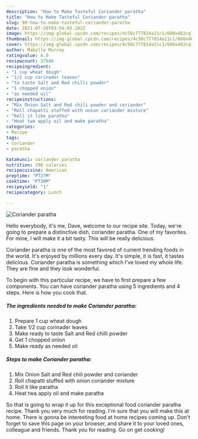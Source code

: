 ```yaml
---
description: "How to Make Tasteful Coriander paratha"
title: "How to Make Tasteful Coriander paratha"
slug: 90-how-to-make-tasteful-coriander-paratha
date: 2021-07-28T03:54:03.282Z
image: https://img-global.cpcdn.com/recipes/4c50c777814a11c1/680x482cq70/coriander-paratha-recipe-main-photo.jpg
thumbnail: https://img-global.cpcdn.com/recipes/4c50c777814a11c1/680x482cq70/coriander-paratha-recipe-main-photo.jpg
cover: https://img-global.cpcdn.com/recipes/4c50c777814a11c1/680x482cq70/coriander-paratha-recipe-main-photo.jpg
author: Mabelle Murray
ratingvalue: 4.9
reviewcount: 37646
recipeingredient:
- "1 cup wheat dough"
- "1/2 cup corinader leaves"
- "to taste Salt and Red chilli powder"
- "1 chopped onion"
- "as needed oil"
recipeinstructions:
- "Mix Onion Salt and Red chili powder and coriander"
- "Roll chapatti stuffed with onion coriander mixture"
- "Roll it like paratha"
- "Heat twa apply oil and make paratha"
categories:
- Recipe
tags:
- coriander
- paratha

katakunci: coriander paratha 
nutrition: 298 calories
recipecuisine: American
preptime: "PT27M"
cooktime: "PT30M"
recipeyield: "1"
recipecategory: Lunch

---
```



![Coriander paratha](https://img-global.cpcdn.com/recipes/4c50c777814a11c1/680x482cq70/coriander-paratha-recipe-main-photo.jpg)

Hello everybody, it's me, Dave, welcome to our recipe site. Today, we're going to prepare a distinctive dish, coriander paratha. One of my favorites. For mine, I will make it a bit tasty. This will be really delicious.



Coriander paratha is one of the most favored of current trending foods in the world. It's enjoyed by millions every day. It's simple, it is fast, it tastes delicious. Coriander paratha is something which I've loved my whole life. They are fine and they look wonderful.


To begin with this particular recipe, we have to first prepare a few components. You can have coriander paratha using 5 ingredients and 4 steps. Here is how you cook that.

<!--inarticleads1-->

##### The ingredients needed to make Coriander paratha:

1. Prepare 1 cup wheat dough
1. Take 1/2 cup corinader leaves
1. Make ready to taste Salt and Red chilli powder
1. Get 1 chopped onion
1. Make ready as needed oil




<!--inarticleads2-->

##### Steps to make Coriander paratha:

1. Mix Onion Salt and Red chili powder and coriander
1. Roll chapatti stuffed with onion coriander mixture
1. Roll it like paratha
1. Heat twa apply oil and make paratha




So that is going to wrap it up for this exceptional food coriander paratha recipe. Thank you very much for reading. I'm sure that you will make this at home. There is gonna be interesting food at home recipes coming up. Don't forget to save this page on your browser, and share it to your loved ones, colleague and friends. Thank you for reading. Go on get cooking!

